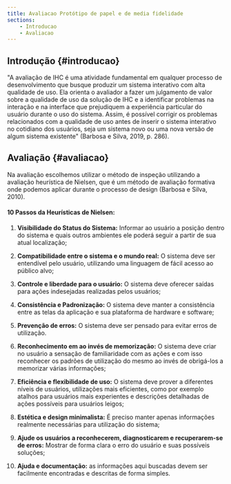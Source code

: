 ```yaml
---
title: Avaliacao Protótipo de papel e de media fidelidade
sections:
    - Introducao
    - Avaliacao
---
```


## Introdução {#introducao}

"A avaliação de IHC é uma atividade fundamental em qualquer processo de desenvolvimento que busque produzir um sistema interativo com alta
qualidade de uso. Ela orienta o avaliador a fazer um julgamento de valor sobre a qualidade de uso da solução de IHC e a identificar problemas
na interação e na interface que prejudiquem a experiência particular do usuário durante o uso do sistema. Assim, é possível corrigir os problemas
relacionados com a qualidade de uso antes de inserir o sistema interativo no cotidiano dos usuários, seja um sistema novo ou uma nova versão
de algum sistema existente" (Barbosa e Silva, 2019, p. 286).

## Avaliação {#avaliacao}


Na avaliação escolhemos utilizar o método de inspeção utilizando a avaliação heurística de Nielsen, que é um método de avaliação formativa onde podemos aplicar durante o processo de design (Barbosa e Silva, 2010).

#### 10 Passos da Heurísticas de Nielsen:
1. **Visibilidade do Status do Sistema:** Informar ao usuário a posição dentro do sistema e quais outros ambientes ele poderá seguir a partir de sua atual localização;

2. **Compatibilidade entre o sistema e o mundo real:** O sistema deve ser entendível pelo usuário, utilizando uma linguagem de fácil acesso ao público alvo;

3. **Controle e liberdade para o usuário:** O sistema deve oferecer saídas para ações indesejadas realizadas pelos usuários;

4. **Consistência e Padronização:** O sistema deve manter a consistência entre as telas da aplicação e sua plataforma de hardware e software;

5. **Prevenção de erros:** O sistema deve ser pensado para evitar erros de utilização.

6. **Reconhecimento em ao invés de memorização:** O sistema deve criar no usuário a sensação de familiaridade com as ações e com isso reconhecer os padrões de utilização do mesmo ao invés de obrigá-los a memorizar várias informações;

7. **Eficiência e flexibilidade de uso:** O sistema deve prover a diferentes níveis de usuários, utilizações mais eficientes, como por exemplo atalhos para usuários mais experientes e descrições detalhadas de ações possíveis para usuários leigos;

8. **Estética e design minimalista:** É preciso manter apenas informações realmente necessárias para utilização do sistema;

9. **Ajude os usuários a reconhecerem, diagnosticarem e recuperarem-se de erros:** Mostrar de forma clara o erro do usuário e suas possíveis soluções;

10. **Ajuda e documentação:** as informações aqui buscadas devem ser facilmente encontradas e descritas de  forma simples.
